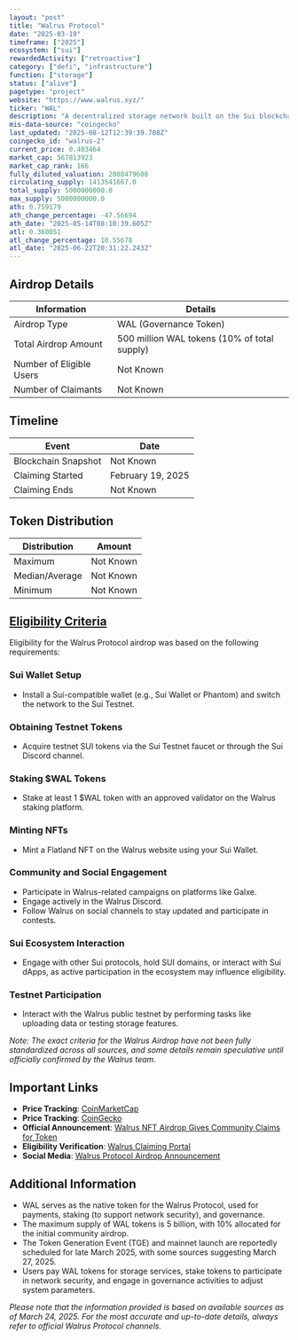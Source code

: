 ```yaml
---
layout: "post"
title: "Walrus Protocol"
date: "2025-03-19"
timeframe: ["2025"]
ecosystem: ["sui"]
rewardedActivity: ["retroactive"]
category: ["defi", "infrastructure"]
function: ["storage"]
status: ["alive"]
pagetype: "project"
website: "https://www.walrus.xyz/"
ticker: "WAL"
description: "A decentralized storage network built on the Sui blockchain, aiming to provide secure, efficient, and decentralized data storage solutions."
mis-data-source: "coingecko"
last_updated: "2025-08-12T12:39:39.708Z"
coingecko_id: "walrus-2"
current_price: 0.403464
market_cap: 567813923
market_cap_rank: 166
fully_diluted_valuation: 2008479608
circulating_supply: 1413541667.0
total_supply: 5000000000.0
max_supply: 5000000000.0
ath: 0.759179
ath_change_percentage: -47.56694
ath_date: "2025-05-14T08:10:39.605Z"
atl: 0.360051
atl_change_percentage: 10.55678
atl_date: "2025-06-22T20:31:22.243Z"
---
```


## Airdrop Details

| Information              | Details                                      |
| ------------------------ | -------------------------------------------- |
| Airdrop Type             | WAL (Governance Token)                       |
| Total Airdrop Amount     | 500 million WAL tokens (10% of total supply) |
| Number of Eligible Users | Not Known                                    |
| Number of Claimants      | Not Known                                    |

## Timeline

| Event               | Date              |
| ------------------- | ----------------- |
| Blockchain Snapshot | Not Known         |
| Claiming Started    | February 19, 2025 |
| Claiming Ends       | Not Known         |

## Token Distribution

| Distribution   | Amount    |
| -------------- | --------- |
| Maximum        | Not Known |
| Median/Average | Not Known |
| Minimum        | Not Known |

## [Eligibility Criteria](https://www.walrus.xyz/blog/wal-mainnet-nft-airdrop)

Eligibility for the Walrus Protocol airdrop was based on the following requirements:

### Sui Wallet Setup
- Install a Sui-compatible wallet (e.g., Sui Wallet or Phantom) and switch the network to the Sui Testnet.

### Obtaining Testnet Tokens
- Acquire testnet SUI tokens via the Sui Testnet faucet or through the Sui Discord channel.

### Staking $WAL Tokens
- Stake at least 1 $WAL token with an approved validator on the Walrus staking platform.

### Minting NFTs
- Mint a Flatland NFT on the Walrus website using your Sui Wallet.

### Community and Social Engagement
- Participate in Walrus-related campaigns on platforms like Galxe.
- Engage actively in the Walrus Discord.
- Follow Walrus on social channels to stay updated and participate in contests.

### Sui Ecosystem Interaction
- Engage with other Sui protocols, hold SUI domains, or interact with Sui dApps, as active participation in the ecosystem may influence eligibility.

### Testnet Participation
- Interact with the Walrus public testnet by performing tasks like uploading data or testing storage features.

_Note: The exact criteria for the Walrus Airdrop have not been fully standardized across all sources, and some details remain speculative until officially confirmed by the Walrus team._

## Important Links

- **Price Tracking**: [CoinMarketCap](https://coinmarketcap.com/currencies/walrus)
- **Price Tracking**: [CoinGecko](https://www.coingecko.com/en/coins/walrus-2)
- **Official Announcement**: [Walrus NFT Airdrop Gives Community Claims for Token](https://www.walrus.xyz/blog/wal-mainnet-nft-airdrop)
- **Eligibility Verification**: [Walrus Claiming Portal](https://claim.walrus.xyz/airdrop/link-social)
- **Social Media**: [Walrus Protocol Airdrop Announcement](https://x.com/WalrusProtocol/status/1902729820754071740)

## Additional Information

- WAL serves as the native token for the Walrus Protocol, used for payments, staking (to support network security), and governance.
- The maximum supply of WAL tokens is 5 billion, with 10% allocated for the initial community airdrop.
- The Token Generation Event (TGE) and mainnet launch are reportedly scheduled for late March 2025, with some sources suggesting March 27, 2025.
- Users pay WAL tokens for storage services, stake tokens to participate in network security, and engage in governance activities to adjust system parameters.

_Please note that the information provided is based on available sources as of March 24, 2025. For the most accurate and up-to-date details, always refer to official Walrus Protocol channels._